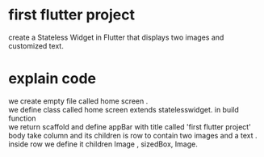 # first flutter project
create a Stateless Widget in Flutter that displays two images and customized text.
# explain code
we create empty file called home screen .</br>
we define class called home screen extends statelesswidget. in build function </br>
we return scaffold and define appBar with title called 'first flutter project'</br>
body take column and its children is row to contain two images  and a text .
inside row we define it children Image , sizedBox, Image.

